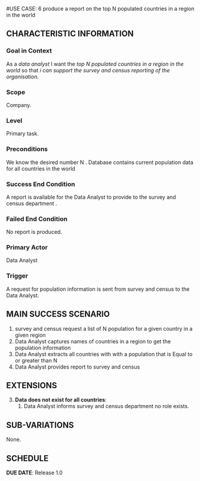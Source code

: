 #USE CASE: 6  produce a report on the top N populated countries in a region in the world

## CHARACTERISTIC INFORMATION

### Goal in Context

As a *data analyst* I want the *top N populated countries in a region in the world* so that *i can support the survey and census reporting of the organisation.*

### Scope

Company.

### Level

Primary task.

### Preconditions

We know the desired number N . Database contains current population data for all countries in the world

### Success End Condition

A report is available for the Data Analyst to provide to the survey and census department  .

### Failed End Condition

No report is produced.

### Primary Actor

Data Analyst

### Trigger

A request for population information is sent from survey and census to the Data Analyst.

## MAIN SUCCESS SCENARIO

1. survey and census request a list of   N population  for a given country in a given region 
2. Data Analyst captures names of countries in a region to get the population information 
3. Data Analyst  extracts all countries with  with a population that is Equal to or greater than N 
4. Data Analyst provides report to survey and census 

## EXTENSIONS
3. **Data does not exist for all countries**:
    1. Data Analyst informs survey and census department no role exists.

## SUB-VARIATIONS

None.

## SCHEDULE

**DUE DATE**: Release 1.0
